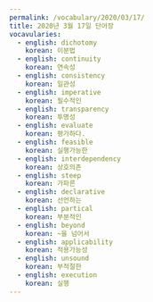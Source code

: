 ```yaml
---
permalink: /vocabulary/2020/03/17/
title: 2020년 3월 17일 단어장
vocavularies:
  - english: dichotomy
    korean: 이분법
  - english: continuity
    korean: 연속성
  - english: consistency
    korean: 일관성
  - english: imperative
    korean: 필수적인
  - english: transparency
    korean: 투명성
  - english: evaluate
    korean: 평가하다.
  - english: feasible
    korean: 실행가능한
  - english: interdependency
    korean: 상호의존
  - english: steep
    korean: 가파른
  - english: declarative
    korean: 선언하는
  - english: partical
    korean: 부분적인
  - english: beyond
    korean: ~을 넘어서
  - english: applicability
    korean: 적용가능성
  - english: unsound
    korean: 부적절한
  - english: execution
    korean: 실행
---
```

